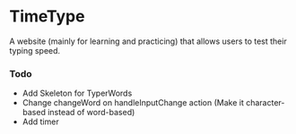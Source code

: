 # TimeType
A website (mainly for learning and practicing) that allows users to test their typing speed.
### Todo
- Add Skeleton for TyperWords
- Change changeWord on handleInputChange action (Make it character-based instead of word-based)
- Add timer
